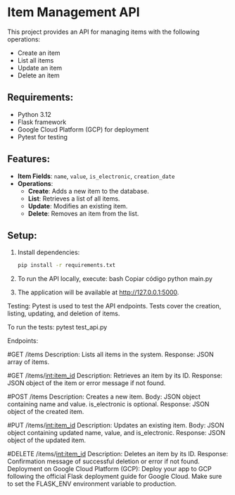 # Item Management API

This project provides an API for managing items with the following operations:
- Create an item
- List all items
- Update an item
- Delete an item

## Requirements:
- Python 3.12
- Flask framework
- Google Cloud Platform (GCP) for deployment
- Pytest for testing

## Features:
- **Item Fields**: `name`, `value`, `is_electronic`, `creation_date`
- **Operations**:
  - **Create**: Adds a new item to the database.
  - **List**: Retrieves a list of all items.
  - **Update**: Modifies an existing item.
  - **Delete**: Removes an item from the list.
  
## Setup:

1. Install dependencies:
   ```bash
   pip install -r requirements.txt
   
2.  To run the API locally, execute:
bash
Copiar código
python main.py


3. The application will be available at http://127.0.0.1:5000. 



Testing:
Pytest is used to test the API endpoints.
Tests cover the creation, listing, updating, and deletion of items.

To run the tests:
pytest test_api.py
   


Endpoints:

#GET /items
Description: Lists all items in the system.
Response: JSON array of items.


#GET /items/<int:item_id>
Description: Retrieves an item by its ID.
Response: JSON object of the item or error message if not found.


#POST /items
Description: Creates a new item.
Body: JSON object containing name and value. is_electronic is optional.
Response: JSON object of the created item.


#PUT /items/<int:item_id>
Description: Updates an existing item.
Body: JSON object containing updated name, value, and is_electronic.
Response: JSON object of the updated item.


#DELETE /items/<int:item_id>
Description: Deletes an item by its ID.
Response: Confirmation message of successful deletion or error if not found.
Deployment on Google Cloud Platform (GCP):
Deploy your app to GCP following the official Flask deployment guide for Google Cloud.
Make sure to set the FLASK_ENV environment variable to production.
